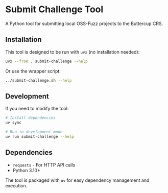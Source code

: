 # Submit Challenge Tool

A Python tool for submitting local OSS-Fuzz projects to the Buttercup CRS.

## Installation

This tool is designed to be run with `uvx` (no installation needed):

```bash
uvx --from . submit-challenge --help
```

Or use the wrapper script:
```bash
../submit-challenge.sh --help
```

## Development

If you need to modify the tool:

```bash
# Install dependencies
uv sync

# Run in development mode
uv run submit-challenge --help
```

## Dependencies

- `requests` - For HTTP API calls
- Python 3.10+

The tool is packaged with `uv` for easy dependency management and execution.